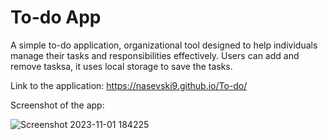 # To-do App

A simple to-do application, organizational tool designed to help individuals manage their tasks and responsibilities effectively. Users can add and remove tasksa, it uses local storage to save the tasks.

Link to the application: https://nasevski9.github.io/To-do/


Screenshot of the app:

![Screenshot 2023-11-01 184225](https://github.com/nasevski9/To-do/assets/140076217/a083a013-6fef-4a0c-9647-228d1608b1ec)
